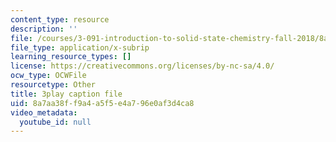 ```yaml
---
content_type: resource
description: ''
file: /courses/3-091-introduction-to-solid-state-chemistry-fall-2018/8a7aa38ff9a4a5f5e4a796e0af3d4ca8_4EcVts56MCU.srt
file_type: application/x-subrip
learning_resource_types: []
license: https://creativecommons.org/licenses/by-nc-sa/4.0/
ocw_type: OCWFile
resourcetype: Other
title: 3play caption file
uid: 8a7aa38f-f9a4-a5f5-e4a7-96e0af3d4ca8
video_metadata:
  youtube_id: null
---
```

